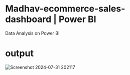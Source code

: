 # Madhav-ecommerce-sales-dashboard | Power BI
Data Analysis on Power BI

# output
![Screenshot 2024-07-31 202117](https://github.com/user-attachments/assets/6fcb3c55-32ab-4366-9ae2-19591a6e8c56)
